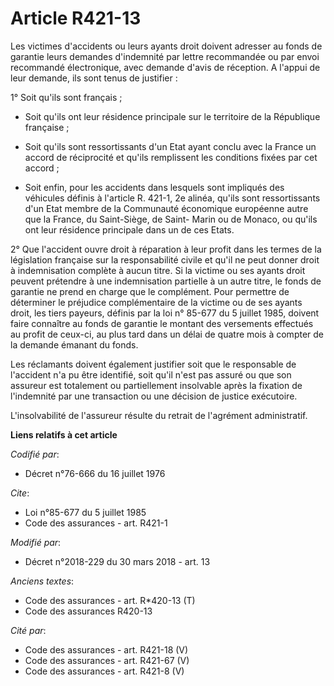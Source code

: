 # Article R421-13

Les victimes d'accidents ou leurs ayants droit doivent adresser au fonds de garantie leurs demandes d'indemnité par lettre
recommandée ou par envoi recommandé électronique, avec demande d'avis de réception. A l'appui de leur demande, ils sont tenus
de justifier :

1° Soit qu'ils sont français ;

- Soit qu'ils ont leur résidence principale sur le territoire de la République française ;

- Soit qu'ils sont ressortissants d'un Etat ayant conclu avec la France un accord de réciprocité et qu'ils remplissent les
conditions fixées par cet accord ;

- Soit enfin, pour les accidents dans lesquels sont impliqués des véhicules définis à l'article R. 421-1, 2e alinéa, qu'ils
sont ressortissants d'un Etat membre de la Communauté économique européenne autre que la France, du Saint-Siège, de Saint-
Marin ou de Monaco, ou qu'ils ont leur résidence principale dans un de ces Etats.

2° Que l'accident ouvre droit à réparation à leur profit dans les termes de la législation française sur la responsabilité
civile et qu'il ne peut donner droit à indemnisation complète à aucun titre. Si la victime ou ses ayants droit peuvent
prétendre à une indemnisation partielle à un autre titre, le fonds de garantie ne prend en charge que le complément. Pour
permettre de déterminer le préjudice complémentaire de la victime ou de ses ayants droit, les tiers payeurs, définis par la
loi n° 85-677 du 5 juillet 1985, doivent faire connaître au fonds de garantie le montant des versements effectués au profit
de ceux-ci, au plus tard dans un délai de quatre mois à compter de la demande émanant du fonds.

Les réclamants doivent également justifier soit que le responsable de l'accident n'a pu être identifié, soit qu'il n'est pas
assuré ou que son assureur est totalement ou partiellement insolvable après la fixation de l'indemnité par une transaction ou
une décision de justice exécutoire.

L'insolvabilité de l'assureur résulte du retrait de l'agrément administratif.

**Liens relatifs à cet article**

_Codifié par_:

  - Décret n°76-666 du 16 juillet 1976

_Cite_:

  - Loi n°85-677 du 5 juillet 1985
  - Code des assurances - art. R421-1

_Modifié par_:

  - Décret n°2018-229 du 30 mars 2018 - art. 13

_Anciens textes_:

  - Code des assurances - art. R*420-13 (T)
  - Code des assurances R420-13

_Cité par_:

  - Code des assurances - art. R421-18 (V)
  - Code des assurances - art. R421-67 (V)
  - Code des assurances - art. R421-8 (V)
